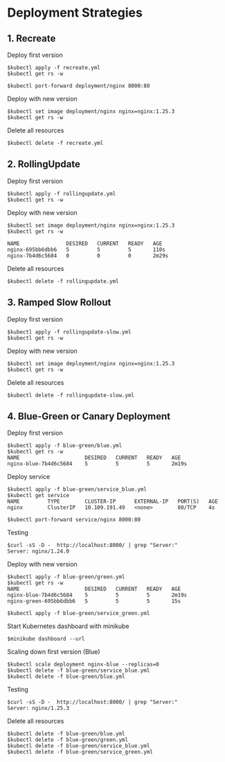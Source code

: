 # Deployment Strategies

## 1. Recreate

Deploy first version
```
$kubectl apply -f recreate.yml
$kubectl get rs -w

$kubectl port-forward deployment/nginx 8000:80
```

Deploy with new version
```
$kubectl set image deployment/nginx nginx=nginx:1.25.3
$kubectl get rs -w
```

Delete all resources
```
$kubectl delete -f recreate.yml
```

## 2. RollingUpdate

Deploy first version
```
$kubectl apply -f rollingupdate.yml
$kubectl get rs -w
```

Deploy with new version
```
$kubectl set image deployment/nginx nginx=nginx:1.25.3
$kubectl get rs -w

NAME               DESIRED   CURRENT   READY   AGE
nginx-695bb6dbb6   5         5         5       110s
nginx-7b4d6c5684   0         0         0       2m29s
```

Delete all resources
```
$kubectl delete -f rollingupdate.yml
```


## 3. Ramped Slow Rollout

Deploy first version
```
$kubectl apply -f rollingupdate-slow.yml
$kubectl get rs -w
```

Deploy with new version
```
$kubectl set image deployment/nginx nginx=nginx:1.25.3
$kubectl get rs -w
```

Delete all resources
```
$kubectl delete -f rollingupdate-slow.yml
```

## 4. Blue-Green or Canary Deployment 

Deploy first version
```
$kubectl apply -f blue-green/blue.yml
$kubectl get rs -w
NAME                     DESIRED   CURRENT   READY   AGE
nginx-blue-7b4d6c5684    5         5         5       2m19s
```

Deploy service
```
$kubectl apply -f blue-green/service_blue.yml
$kubectl get service
NAME         TYPE        CLUSTER-IP      EXTERNAL-IP   PORT(S)   AGE
nginx        ClusterIP   10.109.191.49   <none>        80/TCP    4s

$kubectl port-forward service/nginx 8000:80
```

Testing
```
$curl -sS -D -  http://localhost:8000/ | grep "Server:"
Server: nginx/1.24.0
```

Deploy with new version
```
$kubectl apply -f blue-green/green.yml
$kubectl get rs -w
NAME                     DESIRED   CURRENT   READY   AGE
nginx-blue-7b4d6c5684    5         5         5       2m19s
nginx-green-695bb6dbb6   5         5         5       15s

$kubectl apply -f blue-green/service_green.yml
```

Start Kubernetes dashboard with minikube
```
$minikube dashboard --url
```

Scaling down first version (Blue)
```
$kubectl scale deployment nginx-blue --replicas=0
$kubectl delete -f blue-green/service_blue.yml
$kubectl delete -f blue-green/blue.yml
```

Testing
```
$curl -sS -D -  http://localhost:8000/ | grep "Server:"
Server: nginx/1.25.3
```

Delete all resources
```
$kubectl delete -f blue-green/blue.yml
$kubectl delete -f blue-green/green.yml
$kubectl delete -f blue-green/service_blue.yml
$kubectl delete -f blue-green/service_green.yml
```
